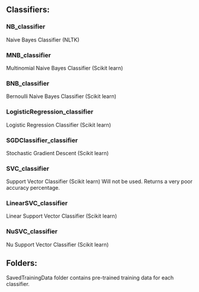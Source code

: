 ## Classifiers:

### NB_classifier
   Naive Bayes Classifier (NLTK)
### MNB_classifier
   Multinomial Naive Bayes Classifier (Scikit learn)
### BNB_classifier
   Bernoulli Naive Bayes Classifier (Scikit learn)
### LogisticRegression_classifier
   Logistic Regression Classifier (Scikit learn)
### SGDClassifier_classifier 
   Stochastic Gradient Descent (Scikit learn)
### SVC_classifier
   Support Vector Classifier (Scikit learn)
   Will not be used. Returns a very poor accuracy percentage.
### LinearSVC_classifier
   Linear Support Vector Classifier (Scikit learn)
### NuSVC_classifier
   Nu Support Vector Classifier (Scikit learn)

## Folders:
   SavedTrainingData folder contains pre-trained training data for each classifier.
